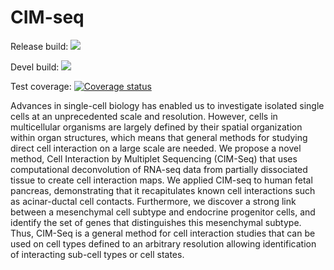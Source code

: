 CIM-seq
================

Release build: <a href="https://travis-ci.org/jasonserviss/CIMseq"><img src="https://travis-ci.org/jasonserviss/CIMseq.svg?branch=master"></a>

Devel build: <a href="https://travis-ci.org/jasonserviss/CIMseq"><img src="https://travis-ci.org/jasonserviss/CIMseq.svg?branch=devel"></a>

Test coverage: [![Coverage status](https://codecov.io/gh/jasonserviss/CIMseq/branch/master/graph/badge.svg)](https://codecov.io/github/jasonserviss/CIMseq?branch=master)

Advances in single-cell biology has enabled us to investigate isolated single cells at an unprecedented scale and resolution. However, cells in multicellular organisms are largely defined by their spatial organization within organ structures, which means that general methods for studying direct cell interaction on a large scale are needed. We propose a novel method, Cell Interaction by Multiplet Sequencing (CIM-Seq) that uses computational deconvolution of RNA-seq data from partially dissociated tissue to create cell interaction maps. We applied CIM-seq to human fetal pancreas, demonstrating that it recapitulates known cell interactions such as acinar-ductal cell contacts. Furthermore, we discover a strong link between a mesenchymal cell subtype and endocrine progenitor cells, and identify the set of genes that distinguishes this mesenchymal subtype. Thus, CIM-Seq is a general method for cell interaction studies that can be used on cell types defined to an arbitrary resolution allowing identification of interacting sub-cell types or cell states.
